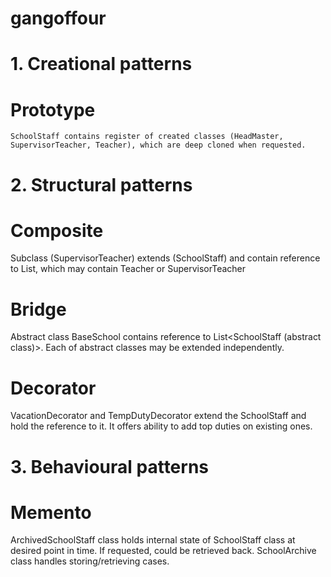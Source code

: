 # gangoffour


# 1. Creational patterns
 # Prototype
    SchoolStaff contains register of created classes (HeadMaster, SupervisorTeacher, Teacher), which are deep cloned when requested.

# 2. Structural patterns
 # Composite 
   Subclass (SupervisorTeacher) extends (SchoolStaff) and contain reference to List<SchoolStaff>, which may contain Teacher or SupervisorTeacher
 # Bridge
   Abstract class BaseSchool contains reference to List<SchoolStaff (abstract class)>. Each of abstract classes may be extended independently.
 # Decorator
   VacationDecorator and TempDutyDecorator extend the SchoolStaff and hold the reference to it. It offers ability to add top duties on existing ones.

# 3. Behavioural patterns
 # Memento
   ArchivedSchoolStaff class holds internal state of SchoolStaff class at desired point in time. If requested, could be retrieved back.
   SchoolArchive class handles storing/retrieving cases.
    
    
